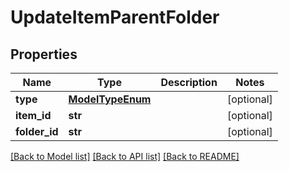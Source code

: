 # UpdateItemParentFolder

## Properties
Name | Type | Description | Notes
------------ | ------------- | ------------- | -------------
**type** | [**ModelTypeEnum**](ModelTypeEnum.md) |  | [optional] 
**item_id** | **str** |  | [optional] 
**folder_id** | **str** |  | [optional] 

[[Back to Model list]](../README.md#documentation-for-models) [[Back to API list]](../README.md#documentation-for-api-endpoints) [[Back to README]](../README.md)


